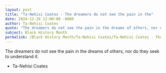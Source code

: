 ```yaml
---
layout: post
title: "Ta-Nehisi Coates - The dreamers do not see the pain in the"
date: 2024-12-28 12:00:00 -0000
author: Ta-Nehisi Coates
quote: "The dreamers do not see the pain in the dreams of others, nor do they seek to understand it."
subject: Black History Month
permalink: /Black History Month/Ta-Nehisi Coates/Ta-Nehisi Coates - The dreamers do not see the pain in the
---
```


The dreamers do not see the pain in the dreams of others, nor do they seek to understand it.

- Ta-Nehisi Coates
